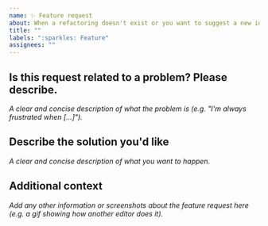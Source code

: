 ```yaml
---
name: ✨ Feature request
about: When a refactoring doesn't exist or you want to suggest a new idea
title: ""
labels: ":sparkles: Feature"
assignees: ""
---
```


## Is this request related to a problem? Please describe.

_A clear and concise description of what the problem is (e.g. "I'm always frustrated when […]")._

## Describe the solution you'd like

_A clear and concise description of what you want to happen._

## Additional context

_Add any other information or screenshots about the feature request here (e.g. a gif showing how another editor does it)._
